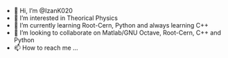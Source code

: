 - 👋 Hi, I’m @IzanK020
- 👀 I’m interested in Theorical Physics
- 🌱 I’m currently learning Root-Cern, Python and always learning C++
- 💞️ I’m looking to collaborate on Matlab/GNU Octave, Root-Cern, C++ and Python
- 📫 How to reach me ...

<!---
IzanK020/IzanK020 is a ✨ special ✨ repository because its `README.md` (this file) appears on your GitHub profile.
You can click the Preview link to take a look at your changes.
--->
